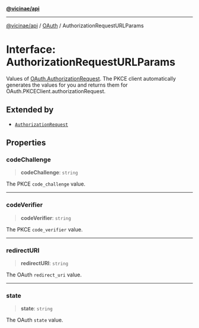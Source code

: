 [**@vicinae/api**](../../../../README.md)

***

[@vicinae/api](../../../../README.md) / [OAuth](../README.md) / AuthorizationRequestURLParams

# Interface: AuthorizationRequestURLParams

Values of [OAuth.AuthorizationRequest](AuthorizationRequest.md).
The PKCE client automatically generates the values for you and returns them for OAuth.PKCEClient.authorizationRequest.

## Extended by

- [`AuthorizationRequest`](AuthorizationRequest.md)

## Properties

### codeChallenge

> **codeChallenge**: `string`

The PKCE `code_challenge` value.

***

### codeVerifier

> **codeVerifier**: `string`

The PKCE `code_verifier` value.

***

### redirectURI

> **redirectURI**: `string`

The OAuth `redirect_uri` value.

***

### state

> **state**: `string`

The OAuth `state` value.
